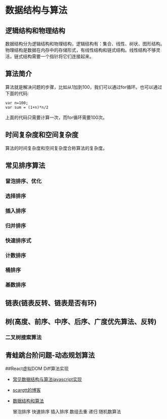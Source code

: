 # 数据结构与算法

## 逻辑结构和物理结构

数据结构分为逻辑结构和物理结构，逻辑结构有：集合、线性、树状、图形结构。物理结构是数据在内存中的存储形式，有线性结构和链式结构。线性结构不够灵活，链式结构需要一个指针将它们连接起来。

## 算法简介

算法就是解决问题的步骤，比如从1加到100，我们可以通过for循环。也可以通过下面的代码:

```
var n=100;
var sum = (1+n)*n/2
```
上面的代码只需要计算一次，而for循环需要100次。

## 时间复杂度和空间复杂度

算法的时间复杂度和空间复杂度合称算法的复杂度。

## 常见排序算法

### 冒泡排序、优化
### 选择排序
### 插入排序
### 归并排序
### 快速排序式
### 计数排序
### 桶排序
### 基数排序

## 链表(链表反转、链表是否有环)

## 树(高度、前序、中序、后序、广度优先算法、反转)

### 二叉树搜索算法


## 青蛙跳台阶问题-动态规划算法

##React虚拟DOM Diff算法实现



- [常见数据结构与算法javascript实现](http://blog.csdn.net/haoshidai/article/details/52263191)
- [scargtt的博客](http://blog.csdn.net/scargtt)
- [数据结构和算法](http://study.163.com/course/introduction.htm?courseId=468002#/courseDetail?tab=1)



    冒泡排序
    快速排序
    插入排序
    数组去重
    递归
    随机数算法